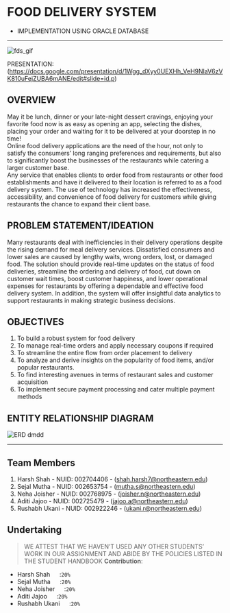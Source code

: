 # FOOD DELIVERY SYSTEM
- IMPLEMENTATION USING ORACLE DATABASE

---

![fds_gif](https://user-images.githubusercontent.com/114712818/231642768-f9306eec-fe16-4d53-958f-a99f4fa20d40.png)

PRESENTATION: (https://docs.google.com/presentation/d/1Wgg_dXyy0UEXHh_VeH9NlaV6zVK810uFejZUBA6mANE/edit#slide=id.p)

## OVERVIEW
May it be lunch, dinner or your late-night dessert cravings, enjoying your favorite food now is as easy as opening an app, selecting the dishes, placing your order and waiting for it to be delivered at your doorstep in no time!
<br>
Online food delivery applications are the need of the hour, not only to satisfy the consumers’ long ranging preferences and requirements, but also to significantly boost the businesses of the restaurants while catering a larger customer base.
<br>
Any service that enables clients to order food from restaurants or other food establishments and have it delivered to their location is referred to as a food delivery system. The use of technology has increased the effectiveness, accessibility, and convenience of food delivery for customers while giving restaurants the chance to expand their client base.


## PROBLEM STATEMENT/IDEATION

Many restaurants deal with inefficiencies in their delivery operations despite the rising demand for meal delivery services. Dissatisfied consumers and lower sales are caused by lengthy waits, wrong orders, lost, or damaged food. The solution should provide real-time updates on the status of food deliveries, streamline the ordering and delivery of food, cut down on customer wait times, boost customer happiness, and lower operational expenses for restaurants by offering a dependable and effective food delivery system. In addition, the system will offer insightful data analytics to support restaurants in making strategic business decisions.

## OBJECTIVES

1. To build a robust system for food delivery
2. To manage real-time orders and apply necessary coupons if required
3. To streamline the entire flow from order placement to delivery
4. To analyze and derive insights on the popularity of food items, and/or popular
restaurants.
5. To find interesting avenues in terms of restaurant sales and customer acquisition
6. To implement secure payment processing and cater multiple payment methods


## ENTITY RELATIONSHIP DIAGRAM
![ERD dmdd](https://user-images.githubusercontent.com/114712818/231644399-1444c59b-cc69-495e-86ba-2708af3a2e0a.png)


---
## Team Members
1. Harsh Shah - NUID: 002704406 - (shah.harsh7@northeastern.edu)
2. Sejal Mutha - NUID: 002653754 - (mutha.s@northeastern.edu)
3. Neha Joisher - NUID: 002768975 - (joisher.n@northeastern.edu)
4. Aditi Jajoo - NUID: 002725479 - (jajoo.a@northeastern.edu)
5. Rushabh Ukani - NUID: 002922246 - (ukani.r@northeastern.edu)


## Undertaking

> WE ATTEST THAT WE HAVEN’T USED ANY OTHER STUDENTS’ WORK IN OUR ASSIGNMENT AND ABIDE BY THE POLICIES LISTED IN THE STUDENT HANDBOOK
**Contribution**: 
*   Harsh Shah &emsp; :`20%`
*   Sejal Mutha  &emsp; :`20%`
*   Neha Joisher &emsp;   :`20%`
*   Aditi Jajoo &emsp;   :`20%`
*   Rushabh Ukani &emsp;   :`20%`